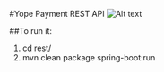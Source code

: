 #Yope Payment REST API
![Alt text](https://upload.wikimedia.org/wikipedia/it/thumb/6/6a/Goldrake.png/280px-Goldrake.png?raw=true "Goldrake")

##To run it:
1. cd rest/
2. mvn clean package spring-boot:run